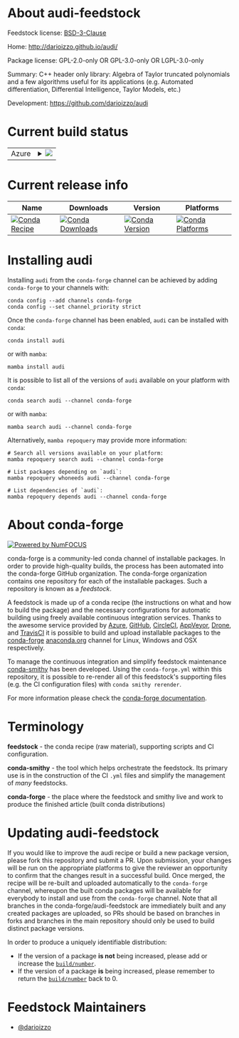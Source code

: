 About audi-feedstock
====================

Feedstock license: [BSD-3-Clause](https://github.com/conda-forge/audi-feedstock/blob/main/LICENSE.txt)

Home: http://darioizzo.github.io/audi/

Package license: GPL-2.0-only OR GPL-3.0-only OR LGPL-3.0-only

Summary: C++ header only library: Algebra of Taylor truncated polynomials and a few algorithms useful for its applications (e.g. Automated differentiation, Differential Intelligence, Taylor Models, etc.)

Development: https://github.com/darioizzo/audi

Current build status
====================


<table>
    
  <tr>
    <td>Azure</td>
    <td>
      <details>
        <summary>
          <a href="https://dev.azure.com/conda-forge/feedstock-builds/_build/latest?definitionId=2745&branchName=main">
            <img src="https://dev.azure.com/conda-forge/feedstock-builds/_apis/build/status/audi-feedstock?branchName=main">
          </a>
        </summary>
        <table>
          <thead><tr><th>Variant</th><th>Status</th></tr></thead>
          <tbody><tr>
              <td>linux_64</td>
              <td>
                <a href="https://dev.azure.com/conda-forge/feedstock-builds/_build/latest?definitionId=2745&branchName=main">
                  <img src="https://dev.azure.com/conda-forge/feedstock-builds/_apis/build/status/audi-feedstock?branchName=main&jobName=linux&configuration=linux%20linux_64_" alt="variant">
                </a>
              </td>
            </tr><tr>
              <td>osx_64</td>
              <td>
                <a href="https://dev.azure.com/conda-forge/feedstock-builds/_build/latest?definitionId=2745&branchName=main">
                  <img src="https://dev.azure.com/conda-forge/feedstock-builds/_apis/build/status/audi-feedstock?branchName=main&jobName=osx&configuration=osx%20osx_64_" alt="variant">
                </a>
              </td>
            </tr><tr>
              <td>osx_arm64</td>
              <td>
                <a href="https://dev.azure.com/conda-forge/feedstock-builds/_build/latest?definitionId=2745&branchName=main">
                  <img src="https://dev.azure.com/conda-forge/feedstock-builds/_apis/build/status/audi-feedstock?branchName=main&jobName=osx&configuration=osx%20osx_arm64_" alt="variant">
                </a>
              </td>
            </tr><tr>
              <td>win_64</td>
              <td>
                <a href="https://dev.azure.com/conda-forge/feedstock-builds/_build/latest?definitionId=2745&branchName=main">
                  <img src="https://dev.azure.com/conda-forge/feedstock-builds/_apis/build/status/audi-feedstock?branchName=main&jobName=win&configuration=win%20win_64_" alt="variant">
                </a>
              </td>
            </tr>
          </tbody>
        </table>
      </details>
    </td>
  </tr>
</table>

Current release info
====================

| Name | Downloads | Version | Platforms |
| --- | --- | --- | --- |
| [![Conda Recipe](https://img.shields.io/badge/recipe-audi-green.svg)](https://anaconda.org/conda-forge/audi) | [![Conda Downloads](https://img.shields.io/conda/dn/conda-forge/audi.svg)](https://anaconda.org/conda-forge/audi) | [![Conda Version](https://img.shields.io/conda/vn/conda-forge/audi.svg)](https://anaconda.org/conda-forge/audi) | [![Conda Platforms](https://img.shields.io/conda/pn/conda-forge/audi.svg)](https://anaconda.org/conda-forge/audi) |

Installing audi
===============

Installing `audi` from the `conda-forge` channel can be achieved by adding `conda-forge` to your channels with:

```
conda config --add channels conda-forge
conda config --set channel_priority strict
```

Once the `conda-forge` channel has been enabled, `audi` can be installed with `conda`:

```
conda install audi
```

or with `mamba`:

```
mamba install audi
```

It is possible to list all of the versions of `audi` available on your platform with `conda`:

```
conda search audi --channel conda-forge
```

or with `mamba`:

```
mamba search audi --channel conda-forge
```

Alternatively, `mamba repoquery` may provide more information:

```
# Search all versions available on your platform:
mamba repoquery search audi --channel conda-forge

# List packages depending on `audi`:
mamba repoquery whoneeds audi --channel conda-forge

# List dependencies of `audi`:
mamba repoquery depends audi --channel conda-forge
```


About conda-forge
=================

[![Powered by
NumFOCUS](https://img.shields.io/badge/powered%20by-NumFOCUS-orange.svg?style=flat&colorA=E1523D&colorB=007D8A)](https://numfocus.org)

conda-forge is a community-led conda channel of installable packages.
In order to provide high-quality builds, the process has been automated into the
conda-forge GitHub organization. The conda-forge organization contains one repository
for each of the installable packages. Such a repository is known as a *feedstock*.

A feedstock is made up of a conda recipe (the instructions on what and how to build
the package) and the necessary configurations for automatic building using freely
available continuous integration services. Thanks to the awesome service provided by
[Azure](https://azure.microsoft.com/en-us/services/devops/), [GitHub](https://github.com/),
[CircleCI](https://circleci.com/), [AppVeyor](https://www.appveyor.com/),
[Drone](https://cloud.drone.io/welcome), and [TravisCI](https://travis-ci.com/)
it is possible to build and upload installable packages to the
[conda-forge](https://anaconda.org/conda-forge) [anaconda.org](https://anaconda.org/)
channel for Linux, Windows and OSX respectively.

To manage the continuous integration and simplify feedstock maintenance
[conda-smithy](https://github.com/conda-forge/conda-smithy) has been developed.
Using the ``conda-forge.yml`` within this repository, it is possible to re-render all of
this feedstock's supporting files (e.g. the CI configuration files) with ``conda smithy rerender``.

For more information please check the [conda-forge documentation](https://conda-forge.org/docs/).

Terminology
===========

**feedstock** - the conda recipe (raw material), supporting scripts and CI configuration.

**conda-smithy** - the tool which helps orchestrate the feedstock.
                   Its primary use is in the construction of the CI ``.yml`` files
                   and simplify the management of *many* feedstocks.

**conda-forge** - the place where the feedstock and smithy live and work to
                  produce the finished article (built conda distributions)


Updating audi-feedstock
=======================

If you would like to improve the audi recipe or build a new
package version, please fork this repository and submit a PR. Upon submission,
your changes will be run on the appropriate platforms to give the reviewer an
opportunity to confirm that the changes result in a successful build. Once
merged, the recipe will be re-built and uploaded automatically to the
`conda-forge` channel, whereupon the built conda packages will be available for
everybody to install and use from the `conda-forge` channel.
Note that all branches in the conda-forge/audi-feedstock are
immediately built and any created packages are uploaded, so PRs should be based
on branches in forks and branches in the main repository should only be used to
build distinct package versions.

In order to produce a uniquely identifiable distribution:
 * If the version of a package **is not** being increased, please add or increase
   the [``build/number``](https://docs.conda.io/projects/conda-build/en/latest/resources/define-metadata.html#build-number-and-string).
 * If the version of a package **is** being increased, please remember to return
   the [``build/number``](https://docs.conda.io/projects/conda-build/en/latest/resources/define-metadata.html#build-number-and-string)
   back to 0.

Feedstock Maintainers
=====================

* [@darioizzo](https://github.com/darioizzo/)

